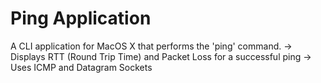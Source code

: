 # Ping Application

A CLI application for MacOS X that performs the 'ping' command.
-> Displays RTT (Round Trip Time) and Packet Loss for a successful ping
-> Uses ICMP and Datagram Sockets
